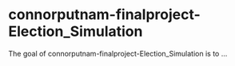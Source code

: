 
# connorputnam-finalproject-Election_Simulation

<!-- badges: start -->
<!-- badges: end -->

The goal of connorputnam-finalproject-Election_Simulation is to ...

